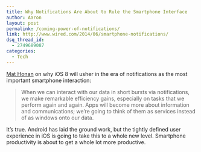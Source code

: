 ```yaml
---
title: Why Notifications Are About to Rule the Smartphone Interface
author: Aaron
layout: post
permalink: /coming-power-of-notifications/
link: http://www.wired.com/2014/06/smartphone-notifications/
dsq_thread_id:
  - 2749689087
categories:
  - Tech
---
```

[Mat Honan][1] on why iOS 8 will usher in the era of notifications as the most important smartphone interaction:

> When we can interact with our data in short bursts via notifications, we make remarkable efficiency gains, especially on tasks that we perform again and again. Apps will become more about information and communications; we’re going to think of them as services instead of as windows onto our data.

It’s true. Android has laid the ground work, but the tightly defined user experience in iOS is going to take this to a whole new level. Smartphone productivity is about to get a whole lot more productive.

 [1]: http://www.wired.com/author/mathonan/
